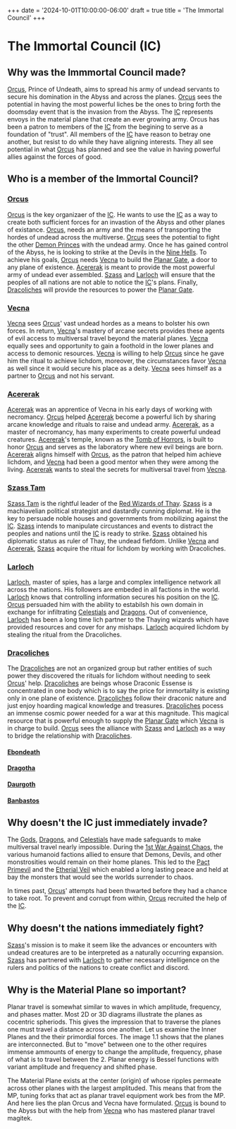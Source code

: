 +++
date = '2024-10-01T10:00:00-06:00'
draft = true
title = 'The Immortal Council'
+++
# The Immortal Council (IC)

## Why was the Immmortal Council made?

[Orcus], Prince of Undeath, aims to spread his army of undead servants to secure his domination in the Abyss and across the planes. [Orcus] sees the potential in having the most powerful liches be the ones to bring forth the doomsday event that is the invasion from the Abyss. The [IC] represents envoys in the material plane that create an ever growing army. Orcus has been a patron to members of the [IC] from the begining to serve as a foundation of "trust". All members of the [IC] have reason to betray one another, but resist to do while they have aligning interests. They all see potential in what [Orcus] has planned and see the value in having powerful allies against the forces of good.

## Who is a member of the Immortal Council?

### [Orcus]

[Orcus] is the key organizaer of the [IC]. He wants to use the [IC] as a way to create both sufficient forces for an invastion of the Abyss and other planes of existance. [Orcus], needs an army and the means of transporting the hordes of undead across the multiverse. [Orcus] sees the potential to fight the other [Demon Princes] with the undead army. Once he has gained control of the Abyss, he is looking to strike at the Devils in the [Nine Hells]. To achieve his goals, [Orcus] needs [Vecna] to build the [Planar Gate], a door to any plane of existence. [Acererak] is meant to provide the most powerful army of undead ever assembled. [Szass] and [Larloch] will ensure that the peoples of all nations are not able to notice the [IC]'s plans. Finally, [Dracoliches] will provide the resources to power the [Planar Gate].

### [Vecna]

[Vecna] sees [Orcus]' vast undead hordes as a means to bolster his own forces. In return, [Vecna]'s mastery of arcane secrets provides these agents of evil access to multiversal travel beyond the material planes. [Vecna] equally sees and opportunity to gain a foothold in the lower planes and access to demonic resources. [Vecna] is willing to help [Orcus] since he gave him the ritual to achieve lichdom, moreover, the circumstances favor [Vecna] as well since it would secure his place as a deity. [Vecna] sees himself as a partner to [Orcus] and not his servant.

### [Acererak]

[Acererak] was an apprentice of Vecna in his early days of working with necromancy. [Orcus] helped [Acererak] become a powerful lich by sharing arcane knowledge and rituals to raise and undead army. [Acererak], as a master of necromancy, has many experiments to create powerful undead creatures. [Acererak]'s temple, known as the [Tomb of Horrors], is built to honor [Orcus] and serves as the laboratory where new evil beings are born. [Acererak] aligns himself with [Orcus], as the patron that helped him achieve lichdom, and [Vecna] had been a good mentor when they were among the living. [Acererak] wants to steal the secrets for multiversal travel from [Vecna].

### [Szass Tam][Szass]

[Szass Tam][Szass] is the rightful leader of the [Red Wizards of Thay]. [Szass] is a machiavelian political strategist and dastardly cunning diplomat. He is the key to persuade noble houses and governments from mobilizing against the [IC]. [Szass] intends to manipulate circustances and events to distract the peoples and nations until the [IC] is ready to strike. [Szass] obtained his diplomatic status as ruler of Thay, the undead fiefdom. Unlike [Vecna] and [Acererak], [Szass] acquire the ritual for lichdom by working with Dracoliches.

### [Larloch]

[Larloch], master of spies, has a large and complex intelligence network all across the nations. His followers are embeded in all factions in the world. [Larloch] knows that controlling information secures his position on the [IC]. [Orcus] persuaded him with the ability to estabilsh his own domain in exchange for infiltrating [Celestials] and [Dragons]. Out of convenience, [Larloch] has been a long time lich partner to the Thaying wizards which have provided resources and cover for any mishaps. [Larloch] acquired lichdom by stealing the ritual from the Dracoliches.

### [Dracoliches]

The [Dracoliches] are not an organized group but rather entities of such power they discovered the rituals for lichdom without needing to seek [Orcus]' help. [Dracoliches] are beings whose Draconic Essense is concentrated in one body which is to say the price for immortality is existing only in one plane of existence. [Dracoliches] follow their draconic nature and just enjoy hoarding magical knowledge and treasures. [Dracoliches] pocess an immense cosmic power needed for a war at this magnitude. This magical resource that is powerful enough to supply the [Planar Gate] which [Vecna] is in charge to build. [Orcus] sees the alliance with [Szass] and [Larloch] as a way to bridge the relationship with [Dracoliches].

#### [Ebondeath]
#### [Dragotha]
#### [Daurgoth]
#### [Banbastos]

## Why doesn't the IC just immediately invade?

The [Gods], [Dragons], and [Celestials] have made safeguards to make multiversal travel nearly impossible. During the [1st War Against Chaos], the various humanoid factions allied to ensure that Demons, Devils, and other monstrosities would remain on their home planes. This led to the [Pact Primevil] and the [Etherial Veil] which enabled a long lasting peace and held at bay the monsters that would see the worlds surrender to chaos.

In times past, [Orcus]' attempts had been thwarted before they had a chance to take root. To prevent and corrupt from within, [Orcus] recruited the help of the [IC].

## Why doesn't the nations immediately fight?

[Szass]'s mission is to make it seem like the advances or encounters with undead creatures are to be interpreted as a naturally occurring expansion. [Szass] has partnered with [Larloch] to gather necessary intelligence on the rulers and politics of the nations to create conflict and discord.

## Why is the Material Plane so important?

Planar travel is somewhat similar to waves in which amplitude, frequency, and phases matter. Most 2D or 3D diagrams illustrate the planes as cocentric spheriods. This gives the impression that to traverse the planes one must travel a distance across one another. Let us examine the Inner Planes and the their primordial forces. The image 1.1 shows that the planes are interconnected. But to "move" between one to the other requires immense ammounts of energy to change the amplitude, frequency, phase of what is to travel between the 2. Planar energy is Bessel functions with variant amplitude and frequency and shifted phase.

The Material Plane exists at the center (origin) of whose ripples permeate across other planes with the largest amplituded. This means that from the MP, tuning forks that act as planar travel equipment work bes from the MP. And here lies the plan Orcus and Vecna have formulated. [Orcus] is bound to the Abyss but with the help from [Vecna] who has mastered planar travel magitek.

[1st War Against Chaos]: https://todo-wiki-fandom-page.com
[Acererak]: https://todo-wiki-fandom-page.com
[Banbastos]: https://todo-wiki-fandom-page.com
[Celestials]: https://todo-wiki-fandom-page.com
[Daurgoth]: https://todo-wiki-fandom-page.com
[Demon Princes]: https://todo-wiki-fandom-page.com
[Dracoliches]: https://todo-wiki-fandom-page.com
[Dragons]: https://todo-wiki-fandom-page.com
[Dragotha]: https://todo-wiki-fandom-page.com
[Ebondeath]: https://todo-wiki-fandom-page.com
[Etherial Veil]: https://todo-wiki-fandom-page.com
[Gods]: https://todo-wiki-fandom-page.com
[IC]: ./the-immortal-council.md
[Larloch]: https://todo-wiki-fandom-page.com
[Nine Hells]: https://todo-wiki-fandom-page.com
[Orcus]: https://todo-wiki-fandom-page.com
[Pact Primevil]: https://todo-wiki-fandom-page.com
[Planar Gate]: https://todo-wiki-fandom-page.com
[Red Wizards of Thay]: https://todo-wiki-fandom-page.com
[Szass]: https://todo-wiki-fandom-page.com
[Tomb of Horrors]: https://todo-wiki-fandom-page.com
[Vecna]: https://todo-wiki-fandom-page.com